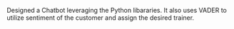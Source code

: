 Designed a Chatbot leveraging the Python libararies. It also uses VADER to utilize sentiment of the customer and assign the desired trainer.
